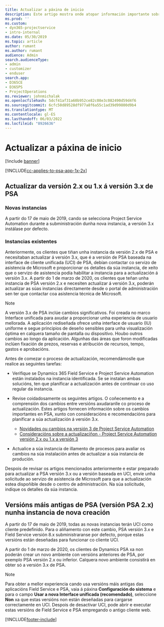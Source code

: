 ```yaml
---
title: Actualizar a páxina de inicio
description: Este artigo mostra onde atopar información importante sobre as funcións novas e modificadas en Dynamics 365 Project Service Automation e o proceso para actualizar á versión máis recente.
ms.prod: ''
ms.custom:
- dyn365-projectservice
- intro-internal
ms.date: 05/30/2019
ms.topic: article
author: rumant
ms.author: rumant
audience: Admin
search.audienceType:
- admin
- customizer
- enduser
search.app:
- D365CE
- D365PS
- ProjectOperations
ms.reviewer: johnmichalak
ms.openlocfilehash: 5dcf41af31a60b952ce82c08e3c082490d59d4f6
ms.sourcegitcommit: 6cfc50d89528df977a8f6a55c1ad39d99800d9b4
ms.translationtype: MT
ms.contentlocale: gl-ES
ms.lasthandoff: 06/03/2022
ms.locfileid: "8926636"
---
```

# <a name="upgrade-home-page"></a>Actualizar a páxina de inicio

[!include [banner](../includes/psa-now-project-operations.md)]

[!INCLUDE[cc-applies-to-psa-app-1x-2x](../includes/cc-applies-to-psa-app-1x-2x.md)]

## <a name="upgrade-from-psa-version-2x-or-1x-to-version-3x"></a>Actualizar da versión 2.x ou 1.x á versión 3.x de PSA

### <a name="new-instances"></a>Novas instancias

A partir do 17 de maio de 2019, cando se selecciona Project Service Automation durante a subministración dunha nova instancia, a versión 3.x instálase por defecto.

### <a name="existing-instances"></a>Instancias existentes

Anteriormente, os clientes que tiñan unha instancia da versión 2.x de PSA e necesitaban actualizar á versión 3.x, que é a versión de PSA baseada na interface de cliente unificada (UCI) de PSA, debían contactar co servizo de asistencia de Microsoft e proporcionar os detalles da súa instancia, de xeito que o servizo de asistencia podía habilitar a instancia para a actualización á versión 3.x. A partir do 1 de marzo de 2020, os clientes que teñan unha instancia de PSA versión 2.x e necesiten actualizar á versión 3.x, poderán actualizar as súas instancias directamente desde o portal de administración sen ter que contactar coa asistencia técnica de Microsoft.  

> [!NOTE]
> A versión 3.x de PSA inclúe cambios significativos. Foi creada no marco Interface unificada para axudar a proporcionar unha experiencia de usuario mellorada. A aplicación rediseñada ofrece unha interface de usuario (IU) uniforme e segue principios de deseño sensibles para unha visualización óptima en calquera tamaño de pantalla ou dispositivo. Houbo outros cambios ao longo da aplicación. Algunhas das áreas que foron modificadas inclúen fixación de prezos, reservas e atribución de recursos, tempo, gastos e aprobacións.

Antes de comezar o proceso de actualización, recomendámoslle que realice as seguintes tarefas:

- Verifique se Dynamics 365 Field Service e Project Service Automation están instalados na instancia identificada. Se se instalan ambas solucións, ten que planificar a actualización antes de continuar co uso regular da instancia.
- Revise coidadosamente os seguintes artigos. O coñecemento e a comprensión dos cambios entre versións axudaranlle co proceso de actualización. Estes artigos fornecen información sobre os cambios importantes en PSA, xunto con consideracións e recomendacións para planificar a súa actualización á versión 3.x.

    - [Novidades ou cambios na versión 3 de Project Service Automation](whats-new-changed-v3.md)
    - [Consideracións sobre a actualizaciñon - Project Service Automation versión 2.x ou 1.x a versión 3](upgrade-v3.md)

- Actualice a súa instancia de illamento de procesos para avaliar os cambios na súa instalación antes de actualizar a súa instancia de produción.

Despois de revisar os artigos mencionados anteriormente e estar preparado para actualizar a PSA versión 3.x ou a versión baseada en UCI, envíe unha solicitude ao servizo de asistencia de Microsoft para que a actualización estea dispoñible desde o centro de administración. Na súa solicitude, indique os detalles da súa instancia.

## <a name="older-versions-of-psa-psa-version-2x-in-a-newly-created-instance"></a>Versións máis antigas de PSA (versión PSA 2.x) nunha instancia de nova creación

A partir do 17 de maio de 2019, todas as novas instancias terán UCI como cliente predefinido. Para o aliñamento con este cambio, PSA versión 3.x e Field Service versión 8.x subministraranse por defecto, porque estas versións están deseñadas para funcionar co cliente UCI.

A partir do 1 de marzo de 2020, os clientes de Dynamics PSA xa non poderán crear un novo ambiente con versións anteriores de PSA, por exemplo PSA versión 2.x ou inferior. Calquera novo ambiente consistirá en obter só a versión 3.x de PSA.

> [!NOTE]
> Para obter a mellor experiencia cando usa versións máis antigas das aplicacións Field Service e PSA, vaia á páxina **Configuración do sistema** e para o campo **Usar a nova Interface unificada (recomendado)**, seleccione **Non** xa que estas versións non están deseñadas para cargarse correctamente en UCI. Despois de desactivar UCI, pode abrir e executar estas versións de Field Service e PSA empregando o antigo cliente web. 


[!INCLUDE[footer-include](../includes/footer-banner.md)]
